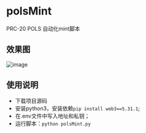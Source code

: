 # polsMint
PRC-20 POLS 自动化mint脚本
## 效果图
![image](https://github.com/chriscczhou/polsMint/assets/108380177/e703937e-0ab3-46c1-898e-2a9bd6545017)

## 使用说明
 - 下载项目源码
 - 安装python3，安装依赖`pip install web3==5.31.1`;
 - 在.env文件中写入地址和私钥；
 - 运行脚本：`python polsMint.py`
